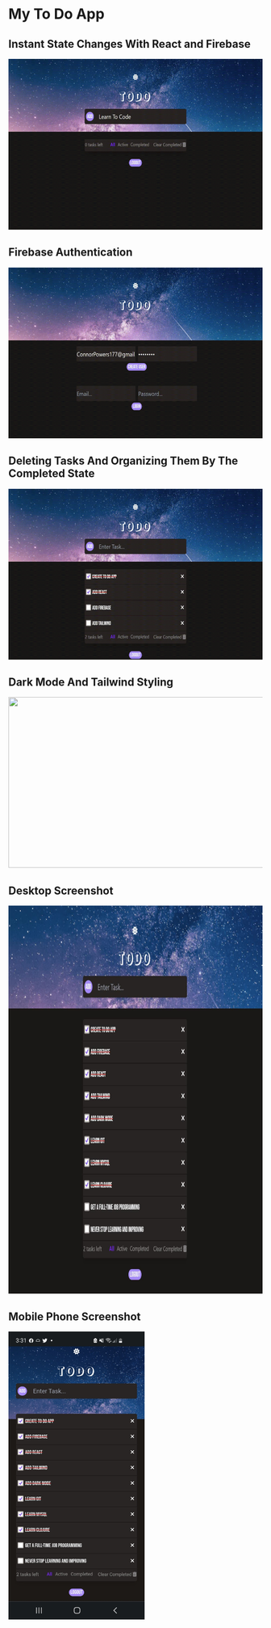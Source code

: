 # My To Do App

## Instant State Changes With React and Firebase

<img src= "images\Instant-state.gif" width=600 height=338>

## Firebase Authentication

<img src="images\Firebase-auth.gif" width=600 height=338>

## Deleting Tasks And Organizing Them By The Completed State

<img src="images\Deleting-tasks.gif" width=600 height=338>

## Dark Mode And Tailwind Styling

<img src="images\Dark-mode.gif" width=600 height=338>

## Desktop Screenshot

<img src="images\Desktop-Still.jpg" width=1366 height=768>

## Mobile Phone Screenshot

<img src="images\Mobile-Phone-Screenshot.jpg" width=270 height=570>